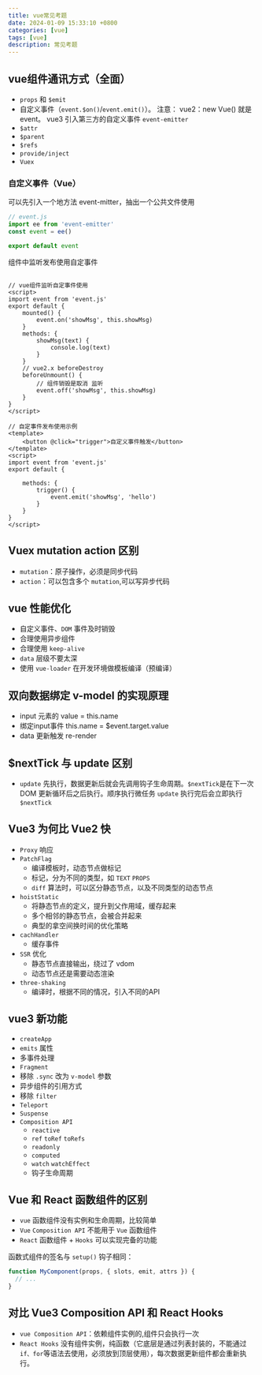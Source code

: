 ```yaml
---
title: vue常见考题
date: 2024-01-09 15:33:10 +0800
categories: [vue]
tags: [vue]
description: 常见考题
---
```


## vue组件通讯方式（全面）
- `props` 和 `$emit`
- 自定义事件（`event.$on()`/`event.emit()`）。 
注意： vue2：new Vue() 就是 event。
vue3  引入第三方的自定义事件 `event-emitter`
- `$attr`
- `$parent`
- `$refs`
- `provide/inject`
- `Vuex`


### 自定义事件（Vue）
可以先引入一个地方法 event-mitter，抽出一个公共文件使用
```js
// event.js
import ee from 'event-emitter'
const event = ee()

export default event

```
组件中监听发布使用自定事件
```vue

// vue组件监听自定事件使用
<script>
import event from 'event.js'
export default {
    mounted() {
        event.on('showMsg', this.showMsg)
    }
    methods: {
        showMsg(text) {
            console.log(text)
        }
    }
    // vue2.x beforeDestroy
    beforeUnmount() {
        // 组件销毁是取消 监听
        event.off('showMsg', this.showMsg)
    }
}
</script>

// 自定事件发布使用示例
<template>
    <button @click="trigger">自定义事件触发</button>
</template>
<script>
import event from 'event.js'
export default {
    
    methods: {
        trigger() {
            event.emit('showMsg', 'hello')
        }
    }
}
</script>
```


## Vuex mutation action 区别
- `mutation`：原子操作，必须是同步代码
- `action`：可以包含多个 `mutation`,可以写异步代码

## vue 性能优化
- 自定义事件、`DOM` 事件及时销毁
- 合理使用异步组件
- 合理使用 `keep-alive`
- `data` 层级不要太深
- 使用 `vue-loader` 在开发环境做模板编译（预编译）

## 双向数据绑定 v-model 的实现原理
- input 元素的 value = this.name
- 绑定input事件 this.name = $event.target.value
- data 更新触发 re-render

## $nextTick 与 update 区别
- `update` 先执行，数据更新后就会先调用钩子生命周期。`$nextTick`是在下一次 DOM 更新循环后之后执行。顺序执行微任务 `update` 执行完后会立即执行 `$nextTick`

## Vue3 为何比 Vue2 快
- `Proxy` 响应
- `PatchFlag`
    - 编译模板时，动态节点做标记
    - 标记，分为不同的类型，如 `TEXT` `PROPS`
    - `diff` 算法时，可以区分静态节点，以及不同类型的动态节点
- `hoistStatic`
    - 将静态节点的定义，提升到父作用域，缓存起来
    - 多个相邻的静态节点，会被合并起来
    - 典型的拿空间换时间的优化策略
- `cachHandler`
    - 缓存事件
- `SSR` 优化
    - 静态节点直接输出，绕过了 vdom
    - 动态节点还是需要动态渲染
- `three-shaking`
    - 编译时，根据不同的情况，引入不同的API

## vue3 新功能
- `createApp`
- `emits` 属性
- 多事件处理
- `Fragment`
- 移除 `.sync` 改为 `v-model` 参数
- 异步组件的引用方式
- 移除 `filter`
- `Teleport`
- `Suspense`
- `Composition API`
    - `reactive`
    - `ref` `toRef` `toRefs`
    - `readonly`
    - `computed`
    - `watch` `watchEffect`
    - 钩子生命周期

## Vue 和 React 函数组件的区别
- `vue` 函数组件没有实例和生命周期，比较简单
- `Vue` `Composition API` 不能用于 `Vue` 函数组件
- `React` 函数组件 + `Hooks` 可以实现完备的功能

函数式组件的签名与 `setup()` 钩子相同：
```js
function MyComponent(props, { slots, emit, attrs }) {
  // ...
}
```

## 对比 Vue3 Composition API 和 React Hooks
- `vue Composition API`：依赖组件实例的,组件只会执行一次
- `React Hooks` 没有组件实例，纯函数（它底层是通过列表封装的，不能通过 `if、for`等语法去使用，必须放到顶层使用），每次数据更新组件都会重新执行。
